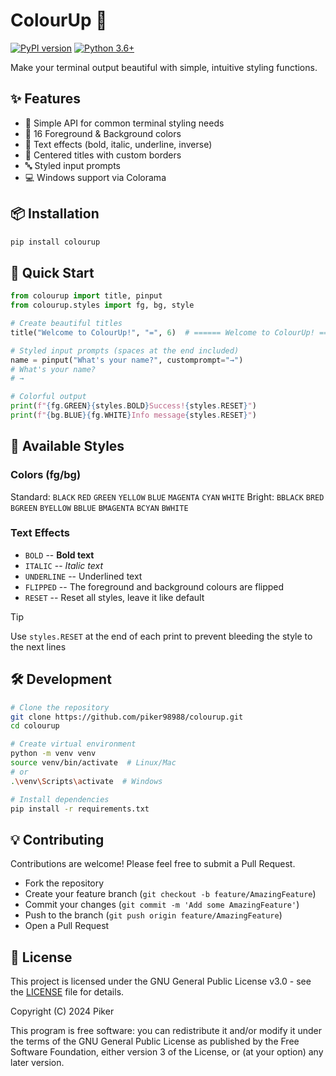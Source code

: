 # ColourUp 🎨

[![PyPI version](https://badge.fury.io/py/colourup.svg)](https://badge.fury.io/py/colourup)
[![Python 3.6+](https://img.shields.io/badge/python-3.6+-blue.svg)](https://www.python.org/downloads/)

Make your terminal output beautiful with simple, intuitive styling functions.

## ✨ Features

- 🎯 Simple API for common terminal styling needs
- 🌈 16 Foreground & Background colors
- 💫 Text effects (bold, italic, underline, inverse)
- 📏 Centered titles with custom borders
- 🔤 Styled input prompts
- 💻 Windows support via Colorama

## 📦 Installation

```bash
pip install colourup
```

## 🚀 Quick Start

```python
from colourup import title, pinput
from colourup.styles import fg, bg, style

# Create beautiful titles
title("Welcome to ColourUp!", "=", 6)  # ====== Welcome to ColourUp! ======

# Styled input prompts (spaces at the end included)
name = pinput("What's your name?", customprompt="→")
# What's your name?
# → 

# Colorful output
print(f"{fg.GREEN}{styles.BOLD}Success!{styles.RESET}")
print(f"{bg.BLUE}{fg.WHITE}Info message{styles.RESET}")
```

## 🎨 Available Styles

### Colors (fg/bg)
Standard: `BLACK` `RED` `GREEN` `YELLOW` `BLUE` `MAGENTA` `CYAN` `WHITE`
Bright: `BBLACK` `BRED` `BGREEN` `BYELLOW` `BBLUE` `BMAGENTA` `BCYAN` `BWHITE`

### Text Effects
- `BOLD` -- **Bold text**
- `ITALIC` -- *Italic text*
- `UNDERLINE` -- Underlined text
- `FLIPPED` -- The foreground and background colours are flipped
- `RESET` -- Reset all styles, leave it like default 

> [!TIP]
> Use `styles.RESET` at the end of each print to prevent bleeding the style to the next lines

## 🛠️ Development
```bash
# Clone the repository
git clone https://github.com/piker98988/colourup.git
cd colourup

# Create virtual environment
python -m venv venv
source venv/bin/activate  # Linux/Mac
# or
.\venv\Scripts\activate  # Windows

# Install dependencies
pip install -r requirements.txt
```

## 💡 Contributing
Contributions are welcome! Please feel free to submit a Pull Request.

- Fork the repository
- Create your feature branch (`git checkout -b feature/AmazingFeature`)
- Commit your changes (`git commit -m 'Add some AmazingFeature'`)
- Push to the branch (`git push origin feature/AmazingFeature`)
- Open a Pull Request

## 📄 License

This project is licensed under the GNU General Public License v3.0 - see the [LICENSE](LICENSE) file for details.

Copyright (C) 2024 Piker

This program is free software: you can redistribute it and/or modify
it under the terms of the GNU General Public License as published by
the Free Software Foundation, either version 3 of the License, or
(at your option) any later version.

